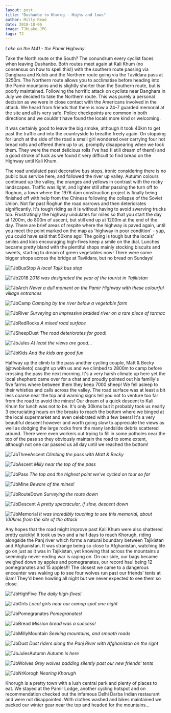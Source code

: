 ```yaml
---
layout: post
title: "Dushanbe to Khorog - Highs and lows"
author: Milly Read
date: 2018-10-06
image: TJbLake.JPG
tags: TJ
--- 
```


*Lake on the M41 - the Pamir Highway*

Take the North route or the South? The conundrum every cyclist faces when leaving Dushanbe. Both routes meet again at Kali Khum (no consensus on how to spell this!) with the southern route passing via Danghara and Kulob and the Northern route going via the Tavildara pass at 3250m. The Northern route allows you to acclimatise before heading into the Pamir mountains and is slightly shorter than the Southern route, but is poorly maintained. Following the horrific attack on cyclists near Danghara in July we decided to take the Northern route. This was purely a personal decision as we were in close contact with the Americans involved in the attack. We heard from friends that there is now a 24-7 guarded memorial at the site and all is very safe. Police checkpoints are common in both directions and we couldn't have found the locals more kind or welcoming.  

It was certainly good to leave the big smoke, although it took 40km to get past the traffic and into the countryside to breathe freely again. On stopping for lunch at the side of the road a small girl wondered over carrying four hot bread rolls and offered them up to us, promptly disappearing when we took them. They were the most delicious rolls I've had (I still dream of them!) and a good stroke of luck as we found it very difficult to find bread on the Highway until Kali Khum. 

The road undulated past decorative bus stops, ironic considering there is no public bus service here, and followed the river up valley. Autumn colours continued up the valley, the oranges and yellows in contrast with the rocky landscapes. Traffic was light, and lighter still after passing the turn off to Roghun, a town where the 1976 dam construction project is finally being finished off with help from the Chinese following the collapse of the Soviet Union. Not far past Roghun the road narrows and then deteriorates significantly. It's tough riding as it is without having to avoid swerving trucks too. Frustratingly the highway undulates for miles so that you start the day at 1200m, do 800m of ascent,  but still end up at 1200m at the end of the day. There are brief areas of respite where the highway is paved again, until you meet the point marked on the map as 'highway in poor condition' - yup, you could have said that 50kms ago! The going is tough but the locals' smiles and kids encouraging high-fives keep a smile on the dial. Lunches became pretty bland with the plentiful shops mainly stocking biscuits and sweets, starting to dream of green vegetables now! There were some bigger shops across the bridge at Tavildara, but no bread on Sundays!

![TJbBusStop](assets/img/TJbBusStop.jpg) *A local Tajik bus stop*

![TJb2018](assets/img/TJb2018.jpg) *2018 was designated the year of the tourist in Tajikistan*

![TJbArch](assets/img/TJbArch.jpg) *Never a dull moment on the Pamir Highway with these colourful village entrances*

![TJbCamp](assets/img/TJbCamp.jpg) *Camping by the river below a vegetable farm* 

![TJbRiver](assets/img/TJbRiver.jpg) *Surveying an impressive braided river on a rare piece of tarmac*

![TJbRedRocks](assets/img/TJbRedRocks.JPG) *A mixed road surface* 

![TJSheepDust](assets/img/TJbSheepDust.jpg) *The road deteriorates for good!*

![TJbJules](assets/img/TJbJules.jpg) *At least the views are good...*

![TJbKids](assets/img/TJbKids.jpg) *And the kids are good fun*


Halfway up the climb to the pass another cycling couple, Matt & Becky (@twobiketo) caught up with us and we climbed to 2800m to camp before crossing the pass the next morning. It's a very harsh climate up here yet the local shepherd came over for a chat and proudly pointed out his familiy's five farms where between them they keep 7000 sheep! We fell asleep to their whistles and calls across the valley. The road surface was at least a bit less coarse near the top and warning signs tell you not to venture too far from the road to avoid the mines! Our dream of a quick descent to Kali Khum for lunch was not to be. It's only 30kms but it probably took us nearly 3 excruciating hours on the breaks to reach the bottom where we binged at the local supermarket and even celebrated with a few beers! It's a very beautiful descent however and worth going slow to appreciate the views as well as dodging the large rocks from the many landslide debris scattered around. There were even workers out trying to fill in some potholes near the top of the pass so they obviously maintain the road to some extent, although not one car passed us all day until we reached the bottom!

![TJbThreeAscent](assets/img/TJbThreeAscent.jpg) *Climbing the pass with Matt & Becky*

![TJbAscent](assets/img/TJbAscent.JPG) *Milly near the top of the pass*

![TJbPass](assets/img/TJbPass.jpg) *The top and the highest point we've cycled on tour so far*

![TJbMine](assets/img/TJbMine.jpg) *Beware of the mines!*

![TJbRouteDown](assets/img/TJbRouteDown.jpg) *Surveying the route down*

![TJbDescent](assets/img/TJbDescent.JPG) *A pretty spectacular, if slow, descent down* 

![TJbMemorial](assets/img/TJbMemorial.jpg) *It was incredibly touching to see this memorial, about 100kms from the site of the attack*

Any hopes that the road might improve past Kali Khum were also shattered pretty quickly! It took us two and a half days to reach Khorugh, riding alongside the Panj river which forms a natural boundary between Tajikistan and Afghanistan. It was strange being so close to Afghanistan, watching life go on just as it was in Tajikistan, yet knowing that across the mountains a seemingly never-ending war is raging on. On our side, our bags became weighed down by apples and pomegranates, our record haul being 12 pomegranates and 15 apples!!! The closest we came to a dangerous encounter was waking up to see four wolves run past our friends' tents at 6am!  They'd been howling all night but we never expected to see them so close.

![TJbHighFive](assets/img/TJbHighFive.jpg) *The daily high-fives!* 

![TJbGirls](assets/img/TJbGirls.JPG) *Local girls near our camap spot one night*

![TJbPomegranates](assets/img/TJbPomegranates.jpg) *Pomegranates!* 

![TJbBread](assets/img/TJbBread.jpg) *Mission bread was a success!*

![TJbMillyMountain](assets/img/TJbMillyMountain.jpg) *Seeking mountains, and smooth roads*

![TJbDust](assets/img/TJbDust.jpg) *Dust riders along the Panj River with Afghanistan on the right*

![TJbJulesAutumn](assets/img/TJbJulesAutumn.jpg) *Autumn is here*

![TJbWolves](assets/img/TJbWolves.JPG) *Grey wolves padding silently past our new friends' tents*

![TJbNrKorogh](assets/img/TJbNrKorogh.jpg) *Nearing Khorugh*


Khorugh is a pretty town with a lush central park and plenty of places to eat. We stayed at the Pamir Lodge, another cycling hotspot and on recommendation checked out the infamous Delhi Darba Indian restaurant and were not disappointed. With clothes washed and bikes maintained we packed our winter gear near the top and headed for the mountains...

